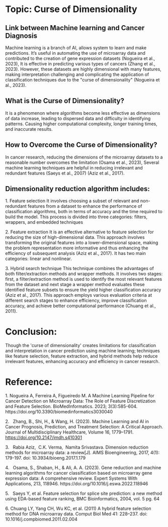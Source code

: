 <!-- This content will not appear in the rendered Markdown -->

# Topic: Curse of Dimensionality

## Link between Machine learning and Cancer Diagnosis
Machine learning is a branch of AI, allows system to learn and make predictions. It’s useful in automating the use of microarray data and contributed to the creation of gene expression datasets (Nogueira et al., 2023), It is effective in predicting various types of cancers (Zhang et al., 2023). However, these datasets are highly dimensional with many features, making interpretation challenging and complicating the application of classification techniques due to the "curse of dimensionality" (Nogueira et al., 2023).

## What is the Curse of Dimensionality?
It is a phenomenon where algorithms become less effective as dimensions of data increase, leading to dispersed data and difficulty in identifying patterns. Causing higher computational complexity, longer training times, and inaccurate results.

## How to Overcome the Curse of Dimensionality?
In cancer research, reducing the dimensions of the microarray datasets to a reasonable number overcomes the limitation (Osama et al., 2023), Several machine learning techniques are helpful in reducing irrelevant and redundant features (Saeys et al., 2007) (Aziz et al., 2017).

## Dimensionality reduction algorithm includes:
1\. Feature selection
It involves choosing a subset of relevant and non-redundant features from a dataset to enhance the performance of classification algorithms, both in terms of accuracy and the time required to build the model. This process is divided into three categories: filters, wrappers, and embedded techniques

2\. Feature extraction
It is an effective alternative to feature selection for reducing the size of high-dimensional data. This approach involves transforming the original features into a lower-dimensional space, making the problem representation more informative and thus enhancing the efficiency of subsequent analysis (Aziz et al., 2017). It has two main categories: linear and nonlinear.

3\. Hybrid search technique
This technique combines the advantages of both filter/extraction methods and wrapper methods.
It involves two stages: first, a filter/extraction method is used to identify the most relevant features from the dataset and next stage a wrapper method evaluates these identified feature subsets to ensure the yield higher classification accuracy (Aziz et al., 2017). This approach employs various evaluation criteria at different search stages to enhance efficiency, improve classification accuracy, and achieve better computational performance (Chuang et al., 2011).

# Conclusion:
Though the 'curse of dimensionality' creates limitations for classification and interpretation in cancer prediction using machine learning; techniques like feature selection, feature extraction, and hybrid methods help reduce irrelevant features, enhancing accuracy and efficiency in cancer research.

# Reference:
1\. <!--[if !supportLists]--> <!--[endif]-->Nogueira A, Ferreira A, Figueiredo M. A Machine Learning Pipeline for Cancer Detection on Microarray Data: The Role of Feature Discretization and Feature Selection. BioMedInformatics. 2023; 3(3):585-604. https\://doi.org/10.3390/biomedinformatics3030040

2\. <!--[if !supportLists]-->  <!--[endif]-->Zhang, B., Shi, H., & Wang, H. (2023). Machine Learning and AI in Cancer Prognosis, Prediction, and Treatment Selection: A Critical Approach. Journal of Multidisciplinary Healthcare, Volume 16, 1779–1791. <https://doi.org/10.2147/jmdh.s410301>

3\. <!--[if !supportLists]-->  <!--[endif]-->Rabia Aziz,  C.K. Verma,  Namita Srivastava. Dimension reduction methods for microarray data: a review\[J]. AIMS Bioengineering, 2017, 4(1): 179-197. doi: 10.3934/bioeng.2017.1.179

4\. <!--[if !supportLists]-->  <!--[endif]-->Osama, S., Shaban, H., & Ali, A. A. (2023). Gene reduction and machine learning algorithms for cancer classification based on microarray gene expression data: A comprehensive review. Expert Systems With Applications, 213, 118946. https\://doi.org/10.1016/j.eswa.2022.118946

5\. <!--[if !supportLists]--> <!--[endif]--> Saeys Y, et al. Feature selection for splice site prediction: a new method using EDA-based feature ranking, BMC Bioinformatics, 2004, vol. 5 pg. 64 

6\.<!--[if !supportLists]--> <!--[endif]-->Chuang LY, Yang CH, Wu KC, et al. (2011) A hybrid feature selection method for DNA microarray data. Comput Biol Med 41: 228–237. doi: 10.1016/j.compbiomed.2011.02.004

